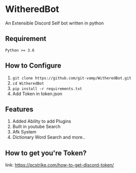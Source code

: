 # WitheredBot
An Extensible Discord Self bot written in python 
## Requirement
`Python >= 3.6`
## How to Configure
1. `git clone https://github.com/git-vamp/WitheredBot.git`
2. `cd WitheredBot`
3. `pip install -r requirements.txt`
4. Add Token in token.json
## Features
1. Added Ability to add Plugins
2. Built in youtube Search
3. Afk System
4. Dictionary Word Search and more..

## How to get you're Token?
link: https://pcstrike.com/how-to-get-discord-token/
